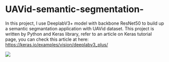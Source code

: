 # UAVid-semantic-segmentation-

In this project, I use DeeplabV3+ model with backbone ResNet50 to build up a semantic segmantation application with UAVid dataset.
This project is written by Python and Keras library, refer to an article on Keras tutorial page, you can check this article at here: https://keras.io/examples/vision/deeplabv3_plus/

![](UAVid-semantic-segmentation-with-Keras/picture/result_image.PNG)
